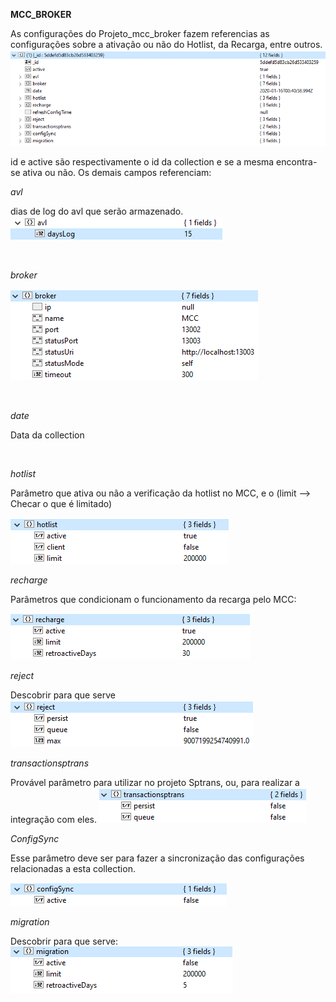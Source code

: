 **MCC_BROKER**

As configurações do Projeto_mcc_broker fazem referencias as configurações sobre a ativação ou não do Hotlist, da Recarga, entre outros.
<br>
![image.png](/.attachments/image-22e18abc-3210-4a3f-a2a0-66f28013ff0e.png)


id e active são respectivamente o id da collection e se a mesma encontra-se ativa ou não.
Os demais campos referenciam:
<br>

_avl_

dias de log do avl que serão armazenado.
![image.png](/.attachments/image-30bad69f-0dfa-4a44-9b3a-47e777694b85.png)

<br>

_broker_

![image.png](/.attachments/image-d1fd39fc-2b7b-4c80-8192-d46d01b8f2d3.png)

<br>

_date_

Data da collection

<br>

_hotlist_

Parâmetro que ativa ou não a verificação da hotlist no MCC, e o (limit --> Checar o que é limitado)

![image.png](/.attachments/image-cf806702-0f77-49ce-8f9c-692c2e573150.png)

_recharge_

Parâmetros que condicionam o funcionamento da recarga pelo MCC:

![image.png](/.attachments/image-299f3488-339f-4078-9449-7c1b1d69dab7.png)


_reject_

Descobrir para que serve
![image.png](/.attachments/image-ea62a95a-ab63-4fff-8228-8154c740e6a1.png)

_transactionsptrans_

Provável parâmetro para utilizar no projeto Sptrans, ou, para realizar a integração com eles.
![image.png](/.attachments/image-199c2bf0-604f-496a-8009-d089ad0f13e7.png)


_ConfigSync_

Esse parâmetro deve ser para fazer a sincronização das configurações relacionadas a esta collection.

![image.png](/.attachments/image-5121f8ca-fcec-46c7-b7ab-51a3619af1bd.png)


_migration_

Descobrir para que serve:
![image.png](/.attachments/image-e011a17a-d018-4b5c-b268-9b3b755f5ddf.png)

